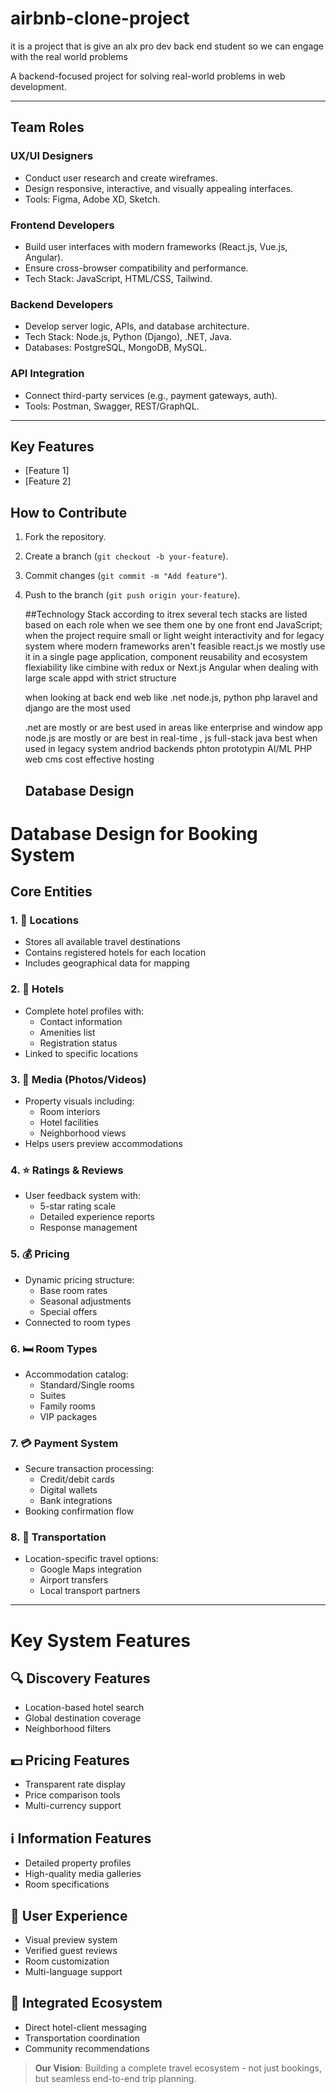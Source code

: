 # airbnb-clone-project
it is a project that is give an alx pro dev back end student so we can engage with the real world problems   

A backend-focused project for solving real-world problems in web development.  

---

## Team Roles  

### **UX/UI Designers**  
- Conduct user research and create wireframes.  
- Design responsive, interactive, and visually appealing interfaces.  
- Tools: Figma, Adobe XD, Sketch.  

### **Frontend Developers**  
- Build user interfaces with modern frameworks (React.js, Vue.js, Angular).  
- Ensure cross-browser compatibility and performance.  
- Tech Stack: JavaScript, HTML/CSS, Tailwind.  

### **Backend Developers**  
- Develop server logic, APIs, and database architecture.  
- Tech Stack: Node.js, Python (Django), .NET, Java.  
- Databases: PostgreSQL, MongoDB, MySQL.  

### **API Integration**  
- Connect third-party services (e.g., payment gateways, auth).  
- Tools: Postman, Swagger, REST/GraphQL.  

---

## Key Features  
- [Feature 1]  
- [Feature 2]  

## How to Contribute  
1. Fork the repository.  
2. Create a branch (`git checkout -b your-feature`).  
3. Commit changes (`git commit -m "Add feature"`).  
4. Push to the branch (`git push origin your-feature`).


     ##Technology Stack
   according to itrex several tech stacks are listed based on each role when we see them one by one
   front end
    JavaScript;
    when the project require small or light weight interactivity and for legacy system where modern frameworks aren't feasible
    react.js
   we mostly use it in a single page application, component reusability and ecosystem flexiability like cimbine with redux or Next.js
   Angular
   when dealing with large scale appd with strict structure

   when looking at back end
  web like .net node.js, python php laravel and django are the most used

   .net are mostly or are best used in areas like enterprise and window app
   node.js are mostly or are best in real-time , js full-stack
   java best when used in legacy system andriod backends
   phton prototypin AI/ML
   PHP web cms cost effective hosting 
 
   ## Database Design

  # Database Design for Booking System

## Core Entities

### 1. 📍 Locations
- Stores all available travel destinations
- Contains registered hotels for each location
- Includes geographical data for mapping

### 2. 🏨 Hotels
- Complete hotel profiles with:
  - Contact information
  - Amenities list
  - Registration status
- Linked to specific locations

### 3. 📸 Media (Photos/Videos)
- Property visuals including:
  - Room interiors
  - Hotel facilities
  - Neighborhood views
- Helps users preview accommodations

### 4. ⭐ Ratings & Reviews
- User feedback system with:
  - 5-star rating scale
  - Detailed experience reports
  - Response management

### 5. 💰 Pricing
- Dynamic pricing structure:
  - Base room rates
  - Seasonal adjustments
  - Special offers
- Connected to room types

### 6. 🛏️ Room Types
- Accommodation catalog:
  - Standard/Single rooms
  - Suites
  - Family rooms
  - VIP packages

### 7. 💳 Payment System
- Secure transaction processing:
  - Credit/debit cards
  - Digital wallets
  - Bank integrations
- Booking confirmation flow

### 8. 🚗 Transportation
- Location-specific travel options:
  - Google Maps integration
  - Airport transfers
  - Local transport partners

---

# Key System Features

## 🔍 Discovery Features
- Location-based hotel search
- Global destination coverage
- Neighborhood filters

## 💵 Pricing Features
- Transparent rate display
- Price comparison tools
- Multi-currency support

## ℹ️ Information Features
- Detailed property profiles
- High-quality media galleries
- Room specifications

## 👥 User Experience
- Visual preview system
- Verified guest reviews
- Room customization
- Multi-language support

## 🔗 Integrated Ecosystem
- Direct hotel-client messaging
- Transportation coordination
- Community recommendations

> **Our Vision**: Building a complete travel ecosystem - not just bookings, but seamless end-to-end trip planning.

